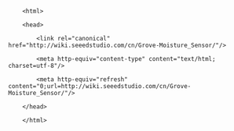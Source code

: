 <!DOCTYPE html>
        <html>
        <head>
            <link rel="canonical" href="http://wiki.seeedstudio.com/cn/Grove-Moisture_Sensor/"/>
            <meta http-equiv="content-type" content="text/html; charset=utf-8"/>
            <meta http-equiv="refresh" content="0;url=http://wiki.seeedstudio.com/cn/Grove-Moisture_Sensor/"/>
        </head>
        </html>